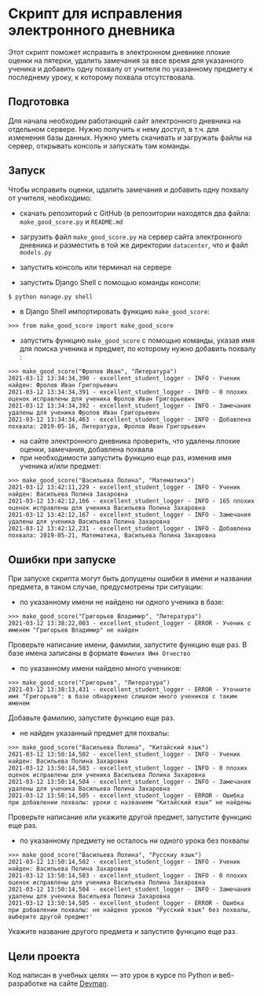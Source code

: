 # Скрипт для исправления электронного дневника

Этот скрипт поможет исправить в электронном дневнике плохие оценки на пятерки, удалить замечания за ввсе время для указанного ученика и добавить одну похвалу от учителя по указанному предмету к последнему уроку, к которому похвала отсутствовала.

## Подготовка

Для начала необходим работающий сайт электронного дневника на отдельном сервере. Нужно получить к нему доступ, в т.ч. для изменения базы данных. Нужно уметь скачивать и загружать файлы на сервер, открывать консоль и запускать там команды.


## Запуск

Чтобы исправить оценки, цдалить замечания и добавить одну похвалу от учителя, необходимо:

- скачать репозиторий с GitHub (в репозитории находятся два файла: `make_good_score.py` и `README.md`

- загрузить файл `make_good_score.py` на сервер сайта электронного дневника и разместить в той же директории `datacenter`, что и файл `models.py`

- запустить консоль или терминал на сервере

- запустить Django Shell с помощью команды консоли:

```bash
$ python manage.py shell

```
- в Django Shell импортировать функцию `make_good_score`:
```
>>> from make_good_score import make_good_score
```
- запустить функцию `make_good_score` с помощью команды, указав имя для поиска ученика и предмет, по которому нужно добавить похвалу :
```
>>> make_good_score("Фролов Иван", "Литература")
2021-03-12 13:34:34,390 - excellent_student_logger - INFO - Ученик найден: Фролов Иван Григорьевич
2021-03-12 13:34:34,391 - excellent_student_logger - INFO - 0 плохих оценок исправлены для ученика Фролов Иван Григорьевич
2021-03-12 13:34:34,392 - excellent_student_logger - INFO - Замечания удалены для ученика Фролов Иван Григорьевич
2021-03-12 13:34:34,463 - excellent_student_logger - INFO - Добавлена похвала: 2019-05-16, Литература, Фролов Иван Григорьевич
```
- на сайте электронного дневника проверить, что удалены плохие оценки, замечания, добавлена похвала
- при необходимости запустить функцию еще раз, изменив имя ученика и/или предмет:
```
>>> make_good_score("Васильева Полина", "Математика")
2021-03-12 13:42:11,229 - excellent_student_logger - INFO - Ученик найден: Васильева Полина Захаровна
2021-03-12 13:42:12,166 - excellent_student_logger - INFO - 165 плохих оценок исправлены для ученика Васильева Полина Захаровна
2021-03-12 13:42:12,167 - excellent_student_logger - INFO - Замечания удалены для ученика Васильева Полина Захаровна
2021-03-12 13:42:12,231 - excellent_student_logger - INFO - Добавлена похвала: 2019-05-21, Математика, Васильева Полина Захаровна
```

## Ошибки при запуске

При запуске скрипта могут быть допущены ошибки в имени и названии предмета, в таком случае, предусмотрены три ситуации:
- по указанному имени не найдено ни одного ученика в базе:
```
>>> make_good_score("Григорьев Владимир", "Литература")
2021-03-12 13:38:22,003 - excellent_student_logger - ERROR - Ученик с именем "Григорьев Владимир" не найден
```
Проверьте написание имени, фамилии, запустите функцию еще раз. В базе имена записаны в формате `Фамилия Имя Отчество`

- по указанному имени найдено много учеников:
```
>>> make_good_score("Григорьев", "Литература")
2021-03-12 13:38:13,431 - excellent_student_logger - ERROR - Уточните имя "Григорьев": в базе обнаружено слишком много учеников с таким именем
```
Добавьте фамилию, запустите функцию еще раз.

- не найден указанный предмет для похвалы:
```
>>> make_good_score("Васильева Полина", "Китайский язык")
2021-03-12 13:50:14,502 - excellent_student_logger - INFO - Ученик найден: Васильева Полина Захаровна
2021-03-12 13:50:14,503 - excellent_student_logger - INFO - 0 плохих оценок исправлены для ученика Васильева Полина Захаровна
2021-03-12 13:50:14,504 - excellent_student_logger - INFO - Замечания удалены для ученика Васильева Полина Захаровна
2021-03-12 13:50:14,505 - excellent_student_logger - ERROR - Ошибка при добавлении похвалы: уроки с названием "Китайский язык" не найдены
```
Проверьте написание или укажите другой предмет, запустите функцию еще раз.

- по указанному предмету не осталось ни одного урока без похвалы
```
>>> make_good_score("Васильева Полина", "Русскиу язык")
2021-03-12 13:50:14,502 - excellent_student_logger - INFO - Ученик найден: Васильева Полина Захаровна
2021-03-12 13:50:14,503 - excellent_student_logger - INFO - 0 плохих оценок исправлены для ученика Васильева Полина Захаровна
2021-03-12 13:50:14,504 - excellent_student_logger - INFO - Замечания удалены для ученика Васильева Полина Захаровна
2021-03-12 13:50:14,505 - excellent_student_logger - ERROR - Ошибка при добавлении похвалы: не найдено уроков "Русский язык" без похвалы, выберите другой предмет'
```
Укажите название другого предмета и запустите функцию еще раз.

## Цели проекта

Код написан в учебных целях — это урок в курсе по Python и веб-разработке на сайте [Devman](https://dvmn.org).
